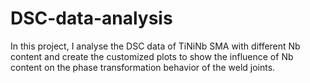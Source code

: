 # DSC-data-analysis
In this project, I analyse the DSC data of TiNiNb SMA with different Nb content and create the customized plots to show the influence of Nb content on the phase transformation behavior of the weld joints.
